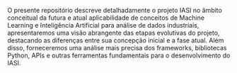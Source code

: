 O presente repositório descreve detalhadamente o projeto IASI no âmbito conceitual da futura e atual aplicabilidade de conceitos de Machine Learning e Inteligência Artificial para análise de dados industriais, apresentaremos uma visão abrangente das etapas evolutivas do projeto, destacando as diferenças entre sua concepção inicial e a fase atual. Além disso, forneceremos uma análise mais precisa dos frameworks, bibliotecas Python, APIs e outras ferramentas fundamentais para o desenvolvimento do IASI. 
